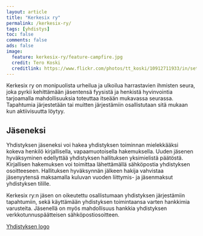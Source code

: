 ```yaml
---
layout: article
title: "Kerkesix ry"
permalink: /kerkesix-ry/
tags: [yhdistys]
toc: false
comments: false
ads: false
image:
  feature: kerkesix-ry/feature-campfire.jpg
  credit: Tero Koski
  creditlink: https://www.flickr.com/photos/tt_koski/10912711933/in/set-72157634740066479
---
```


Kerkesix ry on monipuolista urheilua ja ulkoilua harrastavien ihmisten
seura, joka pyrkii kehittämään jäsentensä fyysistä ja henkistä
hyvinvointia tarjoamalla mahdollisuuksia toteuttaa itseään mukavassa
seurassa. Tapahtumia järjestetään tai muitten järjestämiin osallistutaan
sitä mukaan kun aktiivisuutta löytyy.

Jäseneksi
---------

Yhdistyksen jäseneksi voi hakea yhdistyksen toiminnan mielekkääksi
kokeva henkilö kirjallisella, vapaamuotoisella hakemuksella. Uuden
jäsenen hyväksyminen edellyttää yhdistyksen hallituksen yksimielistä
päätöstä. Kirjallisen hakemuksen voi toimittaa lähettämällä sähköpostia
yhdistyksen osoitteeseen. Hallituksen hyväksynnän jälkeen hakija
vahvistaa jäsenyytensä maksamalla kuluvan vuoden liittymis- ja
jäsenmaksut yhdistyksen tilille.

Kerkesix ry:n jäsen on oikeutettu osallistumaan yhdistyksen järjestämiin
tapahtumiin, sekä käyttämään yhdistyksen toimintaansa varten hankkimia
varusteita. Jäsenellä on myös mahdollisuus hankkia yhdistyksen
verkkotunnuspäätteisen sähköpostiosoitteen.

[Yhdistyksen logo](/yhdistyksen-logo "Yhdistyksen logo")
